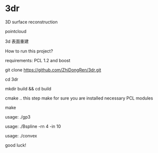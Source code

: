 # 3dr
3D surface reconstruction  

pointcloud  

3d 表面重建   

How to run this project?  

requirements: PCL 1.2 and boost  

git clone https://github.com/ZhiDongRen/3dr.git  

cd 3dr  

mkdir build && cd build  

cmake ..  this step make for sure you are installed necessary PCL modules  

make  


usage: ./gp3 <your pcd file>  
  
usage: ./Bspline <your pcd file> -rn 4 -in 10  
  
usage: ./convex <your pcd file>  
  
good luck!  

